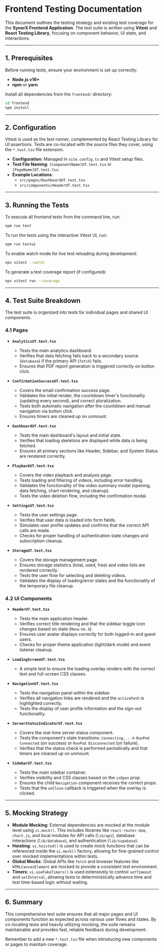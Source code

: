 # Frontend Testing Documentation

This document outlines the testing strategy and existing test coverage for the **SynerX Frontend Application**. The test suite is written using **Vitest** and **React Testing Library**, focusing on component behavior, UI state, and interactions.

---

## 1. Prerequisites

Before running tests, ensure your environment is set up correctly:

-   **Node.js v16+**
-   **npm** or **yarn**

Install all dependencies from the `frontend/` directory:

```bash
cd frontend
npm install
```

---

## 2. Configuration

Vitest is used as the test runner, complemented by React Testing Library for UI assertions. Tests are co-located with the source files they cover, using the `*.test.tsx` file extension.

-   **Configuration**: Managed in `vite.config.ts` and Vitest setup files.
-   **Test File Naming**: `[ComponentName]UT.test.tsx` or `[PageName]UT.test.tsx`.
-   **Example Locations**:
    -   `src/pages/DashboardUT.test.tsx`
    -   `src/components/HeaderUT.test.tsx`

---

## 3. Running the Tests

To execute all frontend tests from the command line, run:

```bash
npm run test
```

To run the tests using the interactive Vitest UI, run:

```bash
npm run testui
```

To enable watch mode for live test reloading during development:

```bash
npx vitest --watch
```

To generate a test coverage report (if configured):

```bash
npx vitest run --coverage
```

---

## 4. Test Suite Breakdown

The test suite is organized into tests for individual pages and shared UI components.

### 4.1 Pages

-   **`AnalyticsUT.test.tsx`**
    -   Tests the main analytics dashboard.
    -   Verifies that data fetching falls back to a secondary source (`database`) if the primary API (`fetch`) fails.
    -   Ensures that PDF report generation is triggered correctly on button click.

-   **`ConfirmationSuccessUT.test.tsx`**
    -   Covers the email confirmation success page.
    -   Validates the initial render, the countdown timer's functionality (updating every second), and correct pluralization.
    -   Tests both automatic navigation after the countdown and manual navigation via button click.
    -   Ensures timers are cleaned up on unmount.

-   **`DashboardUT.test.tsx`**
    -   Tests the main dashboard's layout and initial state.
    -   Verifies that loading skeletons are displayed while data is being fetched.
    -   Ensures all primary sections like Header, Sidebar, and System Status are rendered correctly.

-   **`PlaybackUT.test.tsx`**
    -   Covers the video playback and analysis page.
    -   Tests loading and filtering of videos, including error handling.
    -   Validates the functionality of the video summary modal (opening, data fetching, chart rendering, and cleanup).
    -   Tests the video deletion flow, including the confirmation modal.

-   **`SettingsUT.test.tsx`**
    -   Tests the user settings page.
    -   Verifies that user data is loaded into form fields.
    -   Simulates user profile updates and confirms that the correct API calls are made.
    -   Checks for proper handling of authentication state changes and subscription cleanup.

-   **`StorageUT.test.tsx`**
    -   Covers the storage management page.
    -   Ensures storage statistics (total, used, free) and video lists are rendered correctly.
    -   Tests the user flow for selecting and deleting videos.
    -   Validates the display of loading/error states and the functionality of the temporary file cleanup.

### 4.2 UI Components

-   **`HeaderUT.test.tsx`**
    -   Tests the main application header.
    -   Verifies correct title rendering and that the sidebar toggle icon changes based on state (`Menu` vs. `X`).
    -   Ensures user avatar displays correctly for both logged-in and guest users.
    -   Checks for proper theme application (light/dark mode) and event listener cleanup.

-   **`LoadingScreenUT.test.tsx`**
    -   A simple test to ensure the loading overlay renders with the correct text and full-screen CSS classes.

-   **`NavigationUT.test.tsx`**
    -   Tests the navigation panel within the sidebar.
    -   Verifies all navigation links are rendered and the `activePath` is highlighted correctly.
    -   Tests the display of user profile information and the sign-out functionality.

-   **`ServerStatusIndicatorUT.test.tsx`**
    -   Covers the real-time server status component.
    -   Tests the component's state transitions: `Connecting...` -> `RunPod Connected` (on success) or `RunPod Disconnected` (on failure).
    -   Verifies that the status check is performed periodically and that timers are cleaned up on unmount.

-   **`SidebarUT.test.tsx`**
    -   Tests the main sidebar container.
    -   Verifies visibility and CSS classes based on the `isOpen` prop.
    -   Ensures the child `Navigation` component receives the correct props.
    -   Tests that the `onClose` callback is triggered when the overlay is clicked.

---

## 5. Mocking Strategy

-   **Module Mocking**: External dependencies are mocked at the module level using `vi.mock()`. This includes libraries like `react-router-dom`, `chart.js`, and local modules for API calls (`lib/api`), database interactions (`lib/database`), and authentication (`lib/supabase`).
-   **Hoisting**: `vi.hoisted()` is used to create mock functions that can be referenced inside the `vi.mock()` factory, allowing for fine-grained control over mocked implementations within tests.
-   **Global Mocks**: Global APIs like `fetch` and browser features like `HTMLCanvasElement` are mocked to provide a consistent test environment.
-   **Timers**: `vi.useFakeTimers()` is used extensively to control `setTimeout` and `setInterval`, allowing tests to deterministically advance time and test time-based logic without waiting.

---

## 6. Summary

This comprehensive test suite ensures that all major pages and UI components function as expected across various user flows and states. By co-locating tests and heavily utilizing mocking, the suite remains maintainable and provides fast, reliable feedback during development.

Remember to add a new `*.test.tsx` file when introducing new components or pages to maintain coverage.
